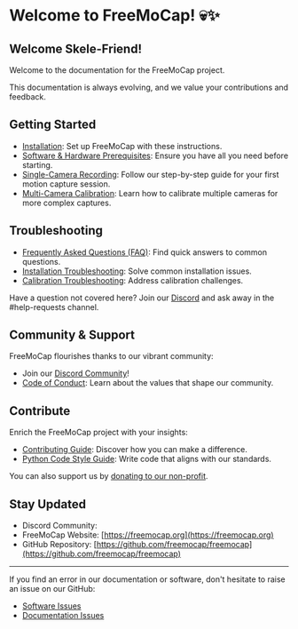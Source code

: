 
# Welcome to FreeMoCap! 💀✨

## Welcome Skele-Friend!

Welcome to the  documentation for the FreeMoCap project. 

This documentation is always evolving, and we value your contributions and feedback.

## Getting Started

- [Installation](installation.md): Set up FreeMoCap with these instructions.
- [Software & Hardware Prerequisites](software_hardware_prerequisites.md): Ensure you have all you need before starting.
- [Single-Camera Recording](single_camera_recording.md): Follow our step-by-step guide for your first motion capture session.
- [Multi-Camera Calibration](multi_camera_calibration.md): Learn how to calibrate multiple cameras for more complex captures.


## Troubleshooting

- [Frequently Asked Questions (FAQ)](Frequently-Asked-Questions-FAQ.md): Find quick answers to common questions.
- [Installation Troubleshooting](installation_troubleshooting.md): Solve common installation issues.
- [Calibration Troubleshooting](calibration_troubleshooting.md): Address calibration challenges.

Have a question not covered here? Join our [Discord](https://discord.gg/XpRQJnqZxf) and ask away in the #help-requests channel.

## Community & Support

FreeMoCap flourishes thanks to our vibrant community:
- Join our [Discord Community](https://discord.gg/XpRQJnqZxf)!
- [Code of Conduct](code_of_conduct.md): Learn about the values that shape our community.

## Contribute

Enrich the FreeMoCap project with your insights:

- [Contributing Guide](contributing_index.md): Discover how you can make a difference.
- [Python Code Style Guide](python_code_style_guide.md): Write code that aligns with our standards.

You can also support us by [donating to our non-profit](https://freemocap.org/about-us.html#donate).

## Stay Updated
- Discord Community: 
- FreeMoCap Website: [https://freemocap.org](https://freemocap.org)
- GitHub Repository: [https://github.com/freemocap/freemocap](https://github.com/freemocap/freemocap)

---

If you find an error in our documentation or software, don't hesitate to raise an issue on our GitHub:

- [Software Issues](https://github.com/freemocap/freemocap/issues)
- [Documentation Issues](https://github.com/freemocap/documentation/issues)
